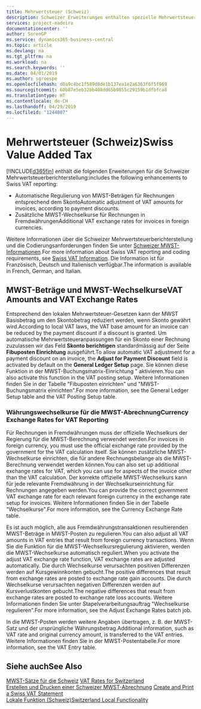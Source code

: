 ```yaml
---
title: Mehrwertsteuer (Schweiz)
description: Schweizer Erweiterungen enthalten spezielle Mehrwertsteuerberichterstellungsfunktionen.
services: project-madeira
documentationcenter: ''
author: SorenGP
ms.service: dynamics365-business-central
ms.topic: article
ms.devlang: na
ms.tgt_pltfrm: na
ms.workload: na
ms.search.keywords: ''
ms.date: 04/01/2019
ms.author: sgroespe
ms.openlocfilehash: d0a9c4bc1f589d8de1b137ea1e2a6363f6f5f969
ms.sourcegitcommit: 60b87e5eb32bb408dd65b9855c29159b1dfbfca8
ms.translationtype: HT
ms.contentlocale: de-CH
ms.lasthandoff: 04/29/2019
ms.locfileid: "1244807"
---
```

# <a name="swiss-value-added-tax"></a><span data-ttu-id="d06e4-103">Mehrwertsteuer (Schweiz)</span><span class="sxs-lookup"><span data-stu-id="d06e4-103">Swiss Value Added Tax</span></span>
[!INCLUDE[d365fin](../../includes/d365fin_md.md)] <span data-ttu-id="d06e4-104">enthält die folgenden Erweiterungen für die Schweizer Mehrwertsteuerberichterstellung:</span><span class="sxs-lookup"><span data-stu-id="d06e4-104">includes the following enhancements to Swiss VAT reporting:</span></span>  

- <span data-ttu-id="d06e4-105">Automatische Regulierung von MWST-Beträgen für Rechnungen entsprechend dem Skonto</span><span class="sxs-lookup"><span data-stu-id="d06e4-105">Automatic adjustment of VAT amounts for invoices, according to payment discounts.</span></span>  
- <span data-ttu-id="d06e4-106">Zusätzliche MWST-Wechselkurse für Rechnungen in Fremdwährungen</span><span class="sxs-lookup"><span data-stu-id="d06e4-106">Additional VAT exchange rates for invoices in foreign currencies.</span></span>  

<span data-ttu-id="d06e4-107">Weitere Informationen über die Schweizer Mehrwertsteuerberichterstellung und die Codierungsanforderungen finden Sie unter [Schweizer MWST-Informationen](https://www.estv.admin.ch/estv/en/home/estv-suissetax/sw-hersteller.html).</span><span class="sxs-lookup"><span data-stu-id="d06e4-107">For more information about Swiss VAT reporting and coding requirements, see [Swiss VAT Information](https://www.estv.admin.ch/estv/en/home/estv-suissetax/sw-hersteller.html).</span></span> <span data-ttu-id="d06e4-108">Die Information ist für Französisch, Deutsch und Italienisch verfügbar.</span><span class="sxs-lookup"><span data-stu-id="d06e4-108">The information is available in French, German, and Italian.</span></span>  

## <a name="vat-amounts-and-vat-exchange-rates"></a><span data-ttu-id="d06e4-109">MWST-Beträge und MWST-Wechselkurse</span><span class="sxs-lookup"><span data-stu-id="d06e4-109">VAT Amounts and VAT Exchange Rates</span></span>  
<span data-ttu-id="d06e4-110">Entsprechend den lokalen Mehrwertsteuer-Gesetzen kann der MWST Basisbetrag um den Skontobetrag reduziert werden, wenn Skonto gewährt wird.</span><span class="sxs-lookup"><span data-stu-id="d06e4-110">According to local VAT laws, the VAT base amount for an invoice can be reduced by the payment discount if a discount is granted.</span></span> <span data-ttu-id="d06e4-111">Um automatische Mehrwertsteueranpassungen für ein Skonto einer Rechnung zuzulassen wir das Feld **Skonto berichtigen** standardmässig auf der Seite **Fibuposten Einrichtung** ausgeführt.</span><span class="sxs-lookup"><span data-stu-id="d06e4-111">To allow automatic VAT adjustment for a payment discount on an invoice, the **Adjust for Payment Discount** field is activated by default on the **General Ledger Setup** page.</span></span> <span data-ttu-id="d06e4-112">Sie können diese Funktion in der MWST-Buchungsmatrix-Einrichtung " aktivieren.</span><span class="sxs-lookup"><span data-stu-id="d06e4-112">You can also activate this function in the VAT posting setup.</span></span> <span data-ttu-id="d06e4-113">Weitere Informationen finden Sie in der Tabelle "Fibuposten einrichten" und "MWST-Buchungsmatrix einrichten".</span><span class="sxs-lookup"><span data-stu-id="d06e4-113">For more information, see the General Ledger Setup table and the VAT Posting Setup table.</span></span>  

### <a name="currency-exchange-rates-for-vat-reporting"></a><span data-ttu-id="d06e4-114">Währungswechselkurse für die MWST-Abrechnung</span><span class="sxs-lookup"><span data-stu-id="d06e4-114">Currency Exchange Rates for VAT Reporting</span></span>  
<span data-ttu-id="d06e4-115">Für Rechnungen in Fremdwährungen muss der offizielle Wechselkurs der Regierung für die MWST-Berechnung verwendet werden.</span><span class="sxs-lookup"><span data-stu-id="d06e4-115">For invoices in foreign currency, you must use the official exchange rate provided by the government for the VAT calculation itself.</span></span> <span data-ttu-id="d06e4-116">Sie können zusätzliche MWST-Wechselkurse einrichten, die für andere Rechnungsbelange als die MWST-Berechnung verwendet werden können.</span><span class="sxs-lookup"><span data-stu-id="d06e4-116">You can also set up additional exchange rates for VAT, which you can use for aspects of the invoice other than the VAT calculation.</span></span> <span data-ttu-id="d06e4-117">Der korrekte offizielle MWST-Wechselkurs kann für jede relevante Fremdwährung in der Wechselkurseinrichtung für Rechnungen angegeben werden.</span><span class="sxs-lookup"><span data-stu-id="d06e4-117">You can provide the correct government VAT exchange rate for each relevant foreign currency in the exchange rate setup for invoices.</span></span> <span data-ttu-id="d06e4-118">Weitere Informationen finden Sie in der Tabelle "Wechselkurse".</span><span class="sxs-lookup"><span data-stu-id="d06e4-118">For more information, see the Currency Exchange Rate table.</span></span>  

<span data-ttu-id="d06e4-119">Es ist auch möglich, alle aus Fremdwährungstransaktionen resultierenden MWST-Beträge in MWST-Posten zu regulieren.</span><span class="sxs-lookup"><span data-stu-id="d06e4-119">You can also adjust all VAT amounts in VAT entries that result from foreign currency transactions.</span></span> <span data-ttu-id="d06e4-120">Wenn Sie die Funktion für die MWST-Wechselkursregulierung aktivieren, werden die MWST-Wechselkurse automatisch reguliert.</span><span class="sxs-lookup"><span data-stu-id="d06e4-120">When you activate the adjust VAT exchange rate function, VAT exchange rates are adjusted automatically.</span></span> <span data-ttu-id="d06e4-121">Die durch Wechselkurse verursachten positiven Differenzen werden auf Kursgewinnkonten gebucht.</span><span class="sxs-lookup"><span data-stu-id="d06e4-121">The positive differences that result from exchange rates are posted to exchange rate gain accounts.</span></span> <span data-ttu-id="d06e4-122">Die durch Wechselkurse verursachten negativen Differenzen werden auf Kursverlustkonten gebucht.</span><span class="sxs-lookup"><span data-stu-id="d06e4-122">The negative differences that result from exchange rates are posted to exchange rate loss accounts.</span></span> <span data-ttu-id="d06e4-123">Weitere Informationen finden Sie unter Stapelverarbeitungsauftrag "Wechselkurse regulieren".</span><span class="sxs-lookup"><span data-stu-id="d06e4-123">For more information, see the Adjust Exchange Rates batch job.</span></span>  

<span data-ttu-id="d06e4-124">In die MWST-Posten werden weitere Angaben übertragen, z. B. der MWST-Satz und der ursprüngliche Währungsbetrag.</span><span class="sxs-lookup"><span data-stu-id="d06e4-124">Additional information, such as VAT rate and original currency amount, is transferred to the VAT entries.</span></span> <span data-ttu-id="d06e4-125">Weitere Informationen finden Sie in der MWST-Postentabelle.</span><span class="sxs-lookup"><span data-stu-id="d06e4-125">For more information, see the VAT Entry table.</span></span>  

## <a name="see-also"></a><span data-ttu-id="d06e4-126">Siehe auch</span><span class="sxs-lookup"><span data-stu-id="d06e4-126">See Also</span></span>  
 <span data-ttu-id="d06e4-127">[MWST-Sätze für die Schweiz](vat-rates-for-switzerland.md) </span><span class="sxs-lookup"><span data-stu-id="d06e4-127">[VAT Rates for Switzerland](vat-rates-for-switzerland.md) </span></span>  
 <span data-ttu-id="d06e4-128">[Erstellen und Drucken einer Schweizer MWST-Abrechnung](how-to-create-and-print-a-swiss-vat-statement.md) </span><span class="sxs-lookup"><span data-stu-id="d06e4-128">[Create and Print a Swiss VAT Statement](how-to-create-and-print-a-swiss-vat-statement.md) </span></span>  
 [<span data-ttu-id="d06e4-129">Lokale Funktion (Schweiz)</span><span class="sxs-lookup"><span data-stu-id="d06e4-129">Switzerland Local Functionality</span></span>](switzerland-local-functionality.md)   
